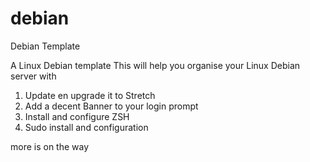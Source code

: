 # debian
Debian Template

A Linux Debian template
This will help you organise your Linux Debian server with
1. Update en upgrade it to Stretch
2. Add a decent Banner to your login prompt
3. Install and configure ZSH
4. Sudo install and configuration

more is on the way

